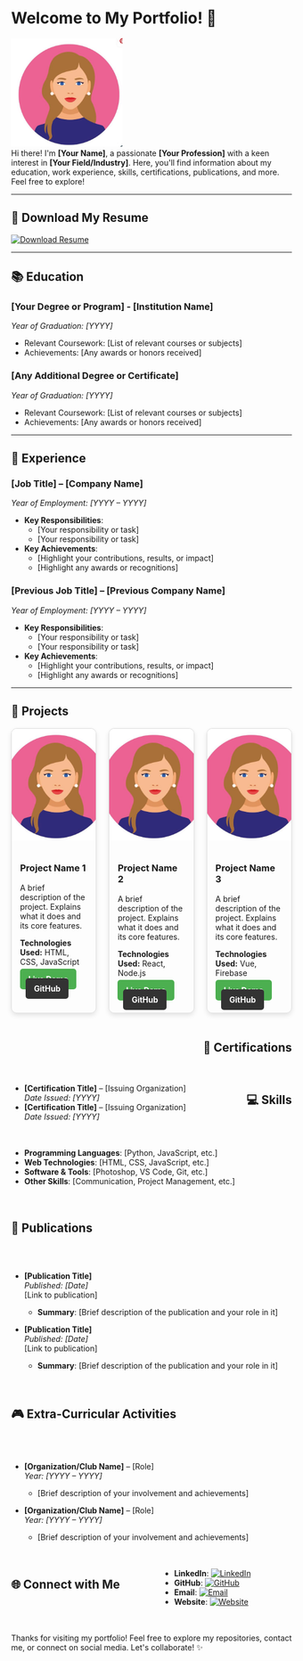 # Welcome to My Portfolio! 👋

<img src="assets/p1.JPG" alt="Your Name's Picture" width="200"/><br>
Hi there! I'm **[Your Name]**, a passionate **[Your Profession]** with a keen interest in **[Your Field/Industry]**. Here, you'll find information about my education, work experience, skills, certifications, publications, and more. Feel free to explore!

---
## 📄 Download My Resume

<a href="assets/Sample pdf_Resume.pdf" download>
  <img src="https://img.shields.io/badge/Download_Resume-4CAF50?style=flat-square&logo=pdf&logoColor=white" alt="Download Resume" />
</a> <br>

---

## 📚 Education

### [Your Degree or Program] - [Institution Name]  
_Year of Graduation: [YYYY]_  
- Relevant Coursework: [List of relevant courses or subjects]
- Achievements: [Any awards or honors received]

### [Any Additional Degree or Certificate]  
_Year of Graduation: [YYYY]_  
- Relevant Coursework: [List of relevant courses or subjects]
- Achievements: [Any awards or honors received]

---

## 💼 Experience

### [Job Title] – [Company Name]  
_Year of Employment: [YYYY – YYYY]_  
- **Key Responsibilities**:
  - [Your responsibility or task]
  - [Your responsibility or task]
- **Key Achievements**:
  - [Highlight your contributions, results, or impact]
  - [Highlight any awards or recognitions]

### [Previous Job Title] – [Previous Company Name]  
_Year of Employment: [YYYY – YYYY]_  
- **Key Responsibilities**:
  - [Your responsibility or task]
  - [Your responsibility or task]
- **Key Achievements**:
  - [Highlight your contributions, results, or impact]
  - [Highlight any awards or recognitions]

---
## 📂 Projects

<div style="display: flex; flex-wrap: wrap; gap: 20px; justify-content: space-between;">

  <!-- Project Card 1 -->
  <div style="border: 1px solid #ddd; border-radius: 10px; width: 30%; overflow: hidden; box-shadow: 0 4px 8px rgba(0,0,0,0.1);">
    <img src="assets/p1.JPG" alt="Project 1" style="width: 100%; height: 200px; object-fit: cover;">
    <div style="padding: 15px;">
      <h3>Project Name 1</h3>
      <p>A brief description of the project. Explains what it does and its core features.</p>
      <p><strong>Technologies Used:</strong> HTML, CSS, JavaScript</p>
      <a href="https://your-project-link.com" style="text-decoration: none; color: white; background-color: #4CAF50; padding: 10px 15px; border-radius: 5px; font-weight: bold;">Live Demo</a>
      <a href="https://github.com/yourusername/project1" style="text-decoration: none; color: white; background-color: #333; padding: 10px 15px; border-radius: 5px; font-weight: bold; margin-left: 10px;">GitHub</a>
    </div>
  </div>

  <!-- Project Card 2 -->
  <div style="border: 1px solid #ddd; border-radius: 10px; width: 30%; overflow: hidden; box-shadow: 0 4px 8px rgba(0,0,0,0.1);">
    <img src="assets/p1.JPG" alt="Project 2" style="width: 100%; height: 200px; object-fit: cover;">
    <div style="padding: 15px;">
      <h3>Project Name 2</h3>
      <p>A brief description of the project. Explains what it does and its core features.</p>
      <p><strong>Technologies Used:</strong> React, Node.js</p>
      <a href="https://your-project-link.com" style="text-decoration: none; color: white; background-color: #4CAF50; padding: 10px 15px; border-radius: 5px; font-weight: bold;">Live Demo</a>
      <a href="https://github.com/yourusername/project2" style="text-decoration: none; color: white; background-color: #333; padding: 10px 15px; border-radius: 5px; font-weight: bold; margin-left: 10px;">GitHub</a>
    </div>
  </div>

  <!-- Project Card 3 -->
  <div style="border: 1px solid #ddd; border-radius: 10px; width: 30%; overflow: hidden; box-shadow: 0 4px 8px rgba(0,0,0,0.1);">
    <img src="assets/p1.JPG" alt="Project 3" style="width: 100%; height: 200px; object-fit: cover;">
    <div style="padding: 15px;">
      <h3>Project Name 3</h3>
      <p>A brief description of the project. Explains what it does and its core features.</p>
      <p><strong>Technologies Used:</strong> Vue, Firebase</p>
      <a href="https://your-project-link.com" style="text-decoration: none; color: white; background-color: #4CAF50; padding: 10px 15px; border-radius: 5px; font-weight: bold;">Live Demo</a>
      <a href="https://github.com/yourusername/project3" style="text-decoration: none; color: white; background-color: #333; padding: 10px 15px; border-radius: 5px; font-weight: bold; margin-left: 10px;">GitHub</a>
    </div>
  </div>


------

## 🏅 Certifications

- **[Certification Title]** – [Issuing Organization]  
  _Date Issued: [YYYY]_
- **[Certification Title]** – [Issuing Organization]  
  _Date Issued: [YYYY]_

---

## 💻 Skills

- **Programming Languages**: [Python, JavaScript, etc.]
- **Web Technologies**: [HTML, CSS, JavaScript, etc.]
- **Software & Tools**: [Photoshop, VS Code, Git, etc.]
- **Other Skills**: [Communication, Project Management, etc.]

---

## 📖 Publications

- **[Publication Title]**  
  _Published: [Date]_  
  [Link to publication]
  - **Summary**: [Brief description of the publication and your role in it]

- **[Publication Title]**  
  _Published: [Date]_  
  [Link to publication]
  - **Summary**: [Brief description of the publication and your role in it]

---

## 🎮 Extra-Curricular Activities

- **[Organization/Club Name]** – [Role]  
  _Year: [YYYY – YYYY]_  
  - [Brief description of your involvement and achievements]
  
- **[Organization/Club Name]** – [Role]  
  _Year: [YYYY – YYYY]_  
  - [Brief description of your involvement and achievements]

---
## 🌐 Connect with Me

- **LinkedIn**:  [![LinkedIn](https://img.shields.io/badge/LinkedIn-%230077B5?style=for-the-badge&logo=linkedin&logoColor=white)](https://www.linkedin.com/in/yourprofile)
- **GitHub**:    [![GitHub](https://img.shields.io/badge/GitHub-%23000000?style=for-the-badge&logo=github&logoColor=white)](https://github.com/yourprofile)
- **Email**:     [![Email](https://img.shields.io/badge/Email-%23D14836?style=for-the-badge&logo=gmail&logoColor=white)](mailto:your.email@example.com)
- **Website**:   [![Website](https://img.shields.io/badge/Website-%2300A4D3?style=for-the-badge&logo=internet-explorer&logoColor=white)](https://yourwebsite.com)








---


Thanks for visiting my portfolio! Feel free to explore my repositories, contact me, or connect on social media. Let's collaborate! ✨

